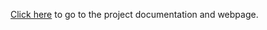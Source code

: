 [Click here](https://wolfnet-computing.github.io/WolfNet-65C02-WBC) to go to the project documentation and webpage.
